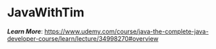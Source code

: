 # JavaWithTim

_**Learn More**_: https://www.udemy.com/course/java-the-complete-java-developer-course/learn/lecture/34998270#overview
